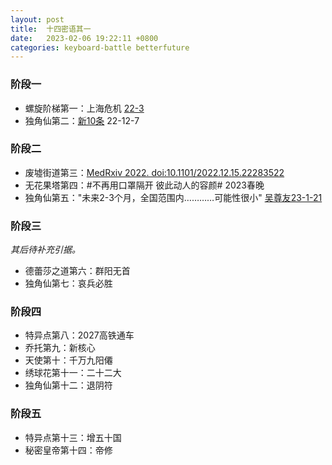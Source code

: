 ```yaml
---
layout: post
title:  十四密语其一
date:   2023-02-06 19:22:11 +0800
categories: keyboard-battle betterfuture
---
```


### 阶段一

- 螺旋阶梯第一：上海危机 [22-3][公报2022.12 国办发明电2022.3]
- 独角仙第二：[新10条][一图了解新十条] 22-12-7

### 阶段二

- 废墟街道第三：[MedRxiv 2022. doi:10.1101/2022.12.15.22283522][doi:10.1101/2022.12.15.22283522]
- 无花果塔第四：#不再用口罩隔开 彼此动人的容颜# 2023春晚
- 独角仙第五："未来2-3个月，全国范围内…………可能性很小" [吴尊友23-1-21][]

### 阶段三

_其后待补充引据。_

- 德蕾莎之道第六：群阳无首
- 独角仙第七：哀兵必胜

### 阶段四

- 特异点第八：2027高铁通车
- 乔托第九：新核心
- 天使第十：千万九阳僊
- 绣球花第十一：二十二大
- 独角仙第十二：退阴符

### 阶段五

- 特异点第十三：增五十国
- 秘密皇帝第十四：帝修



[doi:10.1101/2022.12.15.22283522]: https://doi.org/10.1101/2022.12.15.22283522
[公报2022.12 国办发明电2022.3]: http://www.gov.cn/gongbao/content/2022/content_5687504.htm
[一图了解新十条]: http://www.gov.cn/fuwu/2022-12/07/content_5730470.htm
[吴尊友23-1-21]: https://www.guancha.cn/politics/2023_01_21_676897.shtml
